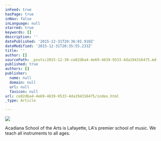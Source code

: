 ```yaml
---
inFeed: true
hasPage: true
inNav: false
inLanguage: null
starred: true
keywords: []
description: ''
datePublished: '2015-12-31T20:36:01.910Z'
dateModified: '2015-12-31T20:35:55.233Z'
title: ''
author: []
sourcePath: _posts/2015-12-30-ce82dba4-4e69-4639-9533-4da194316475.md
published: true
authors: []
publisher:
  name: null
  domain: null
  url: null
  favicon: null
url: ce82dba4-4e69-4639-9533-4da194316475/index.html
_type: Article

---
```

![](https://the-grid-user-content.s3-us-west-2.amazonaws.com/b394b63b-5a0a-4ded-a80c-e75f138d0283.jpg)

Acadiana School of the Arts is Lafayette, LA's premier school of music. We teach all instruments to all ages.